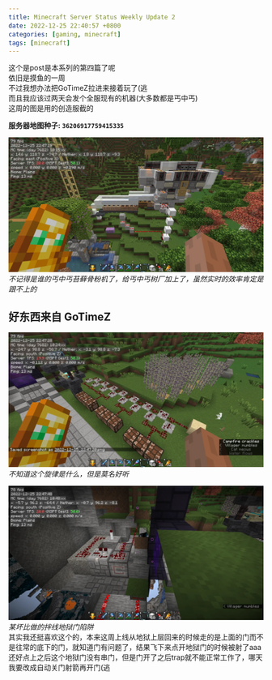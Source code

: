 ```yaml
---
title: Minecraft Server Status Weekly Update 2
date: 2022-12-25 22:40:57 +0800
categories: [gaming, minecraft]
tags: [minecraft]
---
```

这个是post是本系列的第四篇了呢  
依旧是摸鱼的一周  
不过我想办法把GoTimeZ拉进来接着玩了(逃  
而且我应该过两天会发个全服现有的机器(大多数都是丐中丐)  
这周的图是用的创造服截的  

**服务器地图种子: `36206917759415335`**

![bone-meal](/assets/img/minecraft/2022-12-25_22.47.20.webp)
_不记得是谁的丐中丐苔藓骨粉机了，给丐中丐树厂加上了，虽然实时的效率肯定是跟不上的_  

## 好东西来自 GoTimeZ 

![notes](/assets/img/minecraft/2022-12-25_22.47.28.webp)
_不知道这个旋律是什么，但是莫名好听_  

![portal](/assets/img/minecraft/2022-12-25_22.47.48.webp)
_某坏比做的拌线地狱门陷阱_  
其实我还挺喜欢这个的，本来这周上线从地狱上层回来的时候走的是上面的门而不是往常的底下的门，就知道门有问题了，结果飞下来点开地狱门的时候被射了aaa  
还好点上之后这个地狱门没有串门，但是门开了之后trap就不能正常工作了，哪天我要改成自动关门射箭再开门(逃